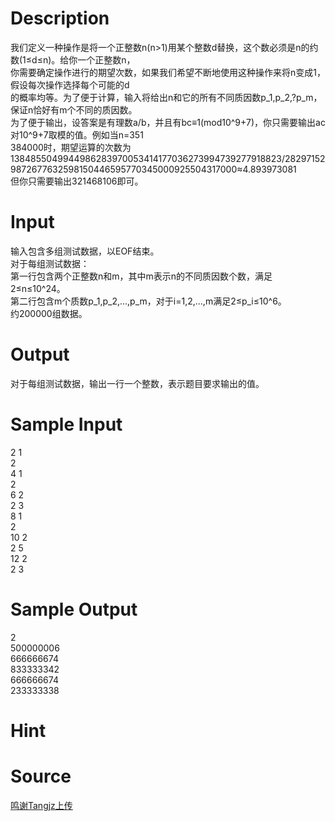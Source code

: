 
# Description

<div class="content"><div>我们定义一种操作是将一个正整数n(n&gt;1)用某个整数d替换，这个数必须是n的约数(1≤d≤n)。给你一个正整数n，</div>
<div>你需要确定操作进行的期望次数，如果我们希望不断地使用这种操作来将n变成1，假设每次操作选择每个可能的d</div>
<div>的概率均等。为了便于计算，输入将给出n和它的所有不同质因数p_1,p_2,?p_m，保证n恰好有m个不同的质因数。</div>
<div>为了便于输出，设答案是有理数a/b，并且有bc≡1(mod10^9+7)，你只需要输出ac对10^9+7取模的值。例如当n=351</div>
<div>384000时，期望运算的次数为</div>
<div>1384855049944986283970053414177036273994739277918823/282971529872677632598150446595770345000925504317000≈4.893973081</div>
<div>但你只需要输出321468106即可。</div>
<p></p></div>

# Input

<div class="content"><div>输入包含多组测试数据，以EOF结束。</div>
<div>对于每组测试数据：</div>
<div>第一行包含两个正整数n和m，其中m表示n的不同质因数个数，满足2≤n≤10^24。</div>
<div>第二行包含m个质数p_1,p_2,...,p_m，对于i=1,2,...,m满足2≤p_i≤10^6。</div>
<div>约200000组数据。</div>
<p></p></div>

# Output

<div class="content"><div>对于每组测试数据，输出一行一个整数，表示题目要求输出的值。</div>
<p></p></div>

# Sample Input

<div class="content"><span class="sampledata">2 1<br/>
2<br/>
4 1<br/>
2<br/>
6 2<br/>
2 3<br/>
8 1<br/>
2<br/>
10 2<br/>
2 5<br/>
12 2<br/>
2 3</span></div>

# Sample Output

<div class="content"><span class="sampledata">2<br/>
500000006<br/>
666666674<br/>
833333342<br/>
666666674<br/>
233333338</span></div>

# Hint

<div class="content"><p></p></div>

# Source

<div class="content"><p><a href="problemset.php?search=鸣谢Tangjz上传">鸣谢Tangjz上传</a></p></div>

